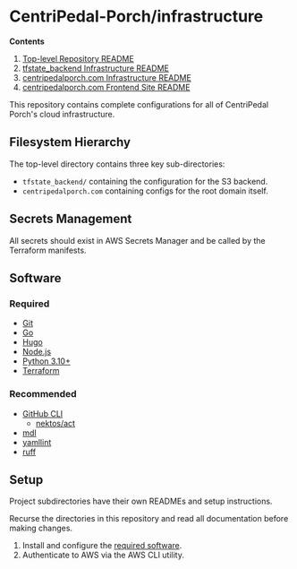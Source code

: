 # CentriPedal-Porch/infrastructure

**Contents**

1. [Top-level Repository README](./README.md)
1. [tfstate_backend Infrastructure README](./tfstate_backend/README.md)
1. [centripedalporch.com Infrastructure README](./centripedalporch.com/README.md)
1. [centripedalporch.com Frontend Site
   README](./centripedalporch.com/frontends/www/README.md)

This repository contains complete configurations for all of CentriPedal Porch's
cloud infrastructure.

## Filesystem Hierarchy

The top-level directory contains three key sub-directories:

* `tfstate_backend/` containing the configuration for the S3 backend.
* `centripedalporch.com` containing configs for the root domain itself.

## Secrets Management

All secrets should exist in AWS Secrets Manager and be called by the Terraform
manifests.

## Software

### Required

* [Git](https://git-scm.com/book/en/v2/Getting-Started-Installing-Git)
* [Go](https://go.dev/doc/install)
* [Hugo](https://gohugo.io/getting-started/quick-start)
* [Node.js](https://nodejs.org/en/download)
* [Python 3.10+](https://www.python.org/downloads/release/python-3100)
* [Terraform](https://developer.hashicorp.com/terraform/tutorials/aws-get-started/install-cli)

### Recommended

* [GitHub CLI](https://cli.github.com/)
   * [nektos/act](https://nektosact.com/)
* [mdl](https://github.com/markdownlint/markdownlint)
* [yamllint](https://github.com/adrienverge/yamllint)
* [ruff](https://docs.astral.sh/ruff/installation)

## Setup

Project subdirectories have their own READMEs and setup instructions.

Recurse the directories in this repository and read all documentation before
making changes.

1. Install and configure the [required software](#required).
1. Authenticate to AWS via the AWS CLI utility.
